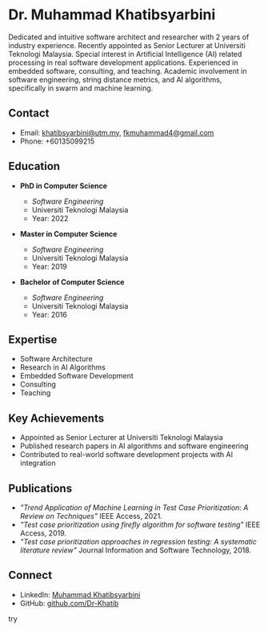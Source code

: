 # Dr. Muhammad Khatibsyarbini

Dedicated and intuitive software architect and researcher with 2 years of industry experience. Recently appointed as Senior Lecturer at Universiti Teknologi Malaysia. Special interest in Artificial Intelligence (AI) related processing in real software development applications. Experienced in embedded software, consulting, and teaching. Academic involvement in software engineering, string distance metrics, and AI algorithms, specifically in swarm and machine learning.

## Contact

- Email: khatibsyarbini@utm.my, fkmuhammad4@gmail.com
- Phone: +60135099215

## Education

- **PhD in Computer Science**
  - *Software Engineering*
  - Universiti Teknologi Malaysia
  - Year: 2022

- **Master in Computer Science**
  - *Software Engineering*
  - Universiti Teknologi Malaysia
  - Year: 2019

- **Bachelor of Computer Science**
  - *Software Engineering*
  - Universiti Teknologi Malaysia
  - Year: 2016

## Expertise

- Software Architecture
- Research in AI Algorithms
- Embedded Software Development
- Consulting
- Teaching

## Key Achievements

- Appointed as Senior Lecturer at Universiti Teknologi Malaysia
- Published research papers in AI algorithms and software engineering
- Contributed to real-world software development projects with AI integration

## Publications

- *"Trend Application of Machine Learning in Test Case Prioritization: A Review on Techniques"* IEEE Access, 2021.
- *"Test case prioritization using firefly algorithm for software testing"* IEEE Access, 2019.
- *"Test case prioritization approaches in regression testing: A systematic literature review"* Journal Information and Software Technology, 2018.

## Connect

- LinkedIn: [Muhammad Khatibsyarbini](https://www.linkedin.com/in/khatibsyarbini)
- GitHub: [github.com/Dr-Khatib](https://github.com/Dr-Khatib)


try